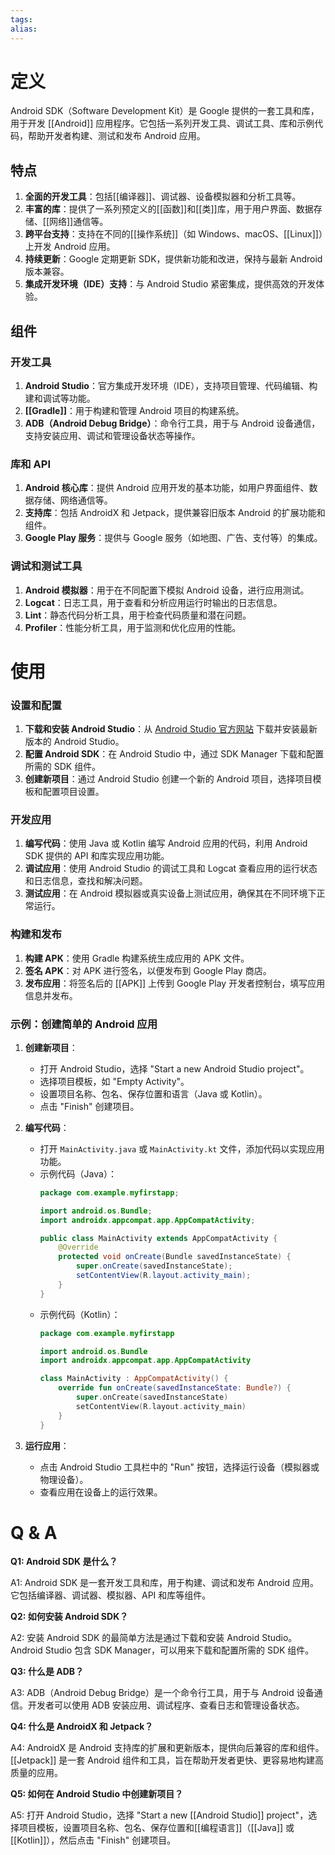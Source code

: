 ```yaml
---
tags: 
alias:
---
```


# 定义

Android SDK（Software Development Kit）是 Google 提供的一套工具和库，用于开发 [[Android]] 应用程序。它包括一系列开发工具、调试工具、库和示例代码，帮助开发者构建、测试和发布 Android 应用。

## 特点

1. **全面的开发工具**：包括[[编译器]]、调试器、设备模拟器和分析工具等。
2. **丰富的库**：提供了一系列预定义的[[函数]]和[[类]]库，用于用户界面、数据存储、[[网络]]通信等。
3. **跨平台支持**：支持在不同的[[操作系统]]（如 Windows、macOS、[[Linux]]）上开发 Android 应用。
4. **持续更新**：Google 定期更新 SDK，提供新功能和改进，保持与最新 Android 版本兼容。
5. **集成开发环境（IDE）支持**：与 Android Studio 紧密集成，提供高效的开发体验。

## 组件

### 开发工具

1. **Android Studio**：官方集成开发环境（IDE），支持项目管理、代码编辑、构建和调试等功能。
2. **[[Gradle]]**：用于构建和管理 Android 项目的构建系统。
3. **ADB（Android Debug Bridge）**：命令行工具，用于与 Android 设备通信，支持安装应用、调试和管理设备状态等操作。

### 库和 API

1. **Android 核心库**：提供 Android 应用开发的基本功能，如用户界面组件、数据存储、网络通信等。
2. **支持库**：包括 AndroidX 和 Jetpack，提供兼容旧版本 Android 的扩展功能和组件。
3. **Google Play 服务**：提供与 Google 服务（如地图、广告、支付等）的集成。

### 调试和测试工具

1. **Android 模拟器**：用于在不同配置下模拟 Android 设备，进行应用测试。
2. **Logcat**：日志工具，用于查看和分析应用运行时输出的日志信息。
3. **Lint**：静态代码分析工具，用于检查代码质量和潜在问题。
4. **Profiler**：性能分析工具，用于监测和优化应用的性能。

# 使用

### 设置和配置

1. **下载和安装 Android Studio**：从 [Android Studio 官方网站](https://developer.android.com/studio) 下载并安装最新版本的 Android Studio。
2. **配置 Android SDK**：在 Android Studio 中，通过 SDK Manager 下载和配置所需的 SDK 组件。
3. **创建新项目**：通过 Android Studio 创建一个新的 Android 项目，选择项目模板和配置项目设置。

### 开发应用

1. **编写代码**：使用 Java 或 Kotlin 编写 Android 应用的代码，利用 Android SDK 提供的 API 和库实现应用功能。
2. **调试应用**：使用 Android Studio 的调试工具和 Logcat 查看应用的运行状态和日志信息，查找和解决问题。
3. **测试应用**：在 Android 模拟器或真实设备上测试应用，确保其在不同环境下正常运行。

### 构建和发布

1. **构建 APK**：使用 Gradle 构建系统生成应用的 APK 文件。
2. **签名 APK**：对 APK 进行签名，以便发布到 Google Play 商店。
3. **发布应用**：将签名后的 [[APK]] 上传到 Google Play 开发者控制台，填写应用信息并发布。

### 示例：创建简单的 Android 应用

1. **创建新项目**：
   - 打开 Android Studio，选择 "Start a new Android Studio project"。
   - 选择项目模板，如 "Empty Activity"。
   - 设置项目名称、包名、保存位置和语言（Java 或 Kotlin）。
   - 点击 "Finish" 创建项目。

2. **编写代码**：
   - 打开 `MainActivity.java` 或 `MainActivity.kt` 文件，添加代码以实现应用功能。
   - 示例代码（Java）：
     ```java
     package com.example.myfirstapp;

     import android.os.Bundle;
     import androidx.appcompat.app.AppCompatActivity;

     public class MainActivity extends AppCompatActivity {
         @Override
         protected void onCreate(Bundle savedInstanceState) {
             super.onCreate(savedInstanceState);
             setContentView(R.layout.activity_main);
         }
     }
     ```
   - 示例代码（Kotlin）：
     ```kotlin
     package com.example.myfirstapp

     import android.os.Bundle
     import androidx.appcompat.app.AppCompatActivity

     class MainActivity : AppCompatActivity() {
         override fun onCreate(savedInstanceState: Bundle?) {
             super.onCreate(savedInstanceState)
             setContentView(R.layout.activity_main)
         }
     }
     ```

3. **运行应用**：
   - 点击 Android Studio 工具栏中的 "Run" 按钮，选择运行设备（模拟器或物理设备）。
   - 查看应用在设备上的运行效果。

# Q & A

**Q1: Android SDK 是什么？**

A1: Android SDK 是一套开发工具和库，用于构建、调试和发布 Android 应用。它包括编译器、调试器、模拟器、API 和库等组件。

**Q2: 如何安装 Android SDK？**

A2: 安装 Android SDK 的最简单方法是通过下载和安装 Android Studio。Android Studio 包含 SDK Manager，可以用来下载和配置所需的 SDK 组件。

**Q3: 什么是 ADB？**

A3: ADB（Android Debug Bridge）是一个命令行工具，用于与 Android 设备通信。开发者可以使用 ADB 安装应用、调试程序、查看日志和管理设备状态。

**Q4: 什么是 AndroidX 和 Jetpack？**

A4: AndroidX 是 Android 支持库的扩展和更新版本，提供向后兼容的库和组件。[[Jetpack]] 是一套 Android 组件和工具，旨在帮助开发者更快、更容易地构建高质量的应用。

**Q5: 如何在 Android Studio 中创建新项目？**

A5: 打开 Android Studio，选择 "Start a new [[Android Studio]] project"，选择项目模板，设置项目名称、包名、保存位置和[[编程语言]]（[[Java]] 或 [[Kotlin]]），然后点击 "Finish" 创建项目。